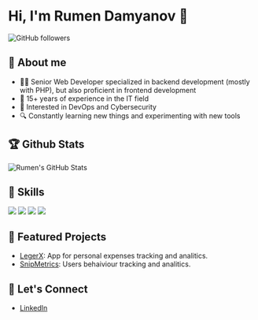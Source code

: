# Hi, I'm Rumen Damyanov 👋

![GitHub followers](https://img.shields.io/github/followers/RumenDamyanov?label=Follow&style=social) 

## 🦄 About me

- 👨‍💻 Senior Web Developer specialized in backend development (mostly with PHP), but also proficient in frontend development
- 🧠 15+ years of experience in the IT field
- 🐳 Interested in DevOps and Cybersecurity
- 🔍 Constantly learning new things and experimenting with new tools


## 🏆 Github Stats

![Rumen's GitHub Stats](https://github-readme-stats.vercel.app/api?username=RumenDamyanov&show_icons=true&theme=vue-dark)


## 💪 Skills

![](https://img.shields.io/badge/PHP-Language-informational?style=flat&logo=PHP&logoColor=white&color=green) ![](https://img.shields.io/badge/JS-Language-informational?style=flat&logo=Javascript&logoColor=white&color=green) ![](https://img.shields.io/badge/DB-MySQL-informational?style=flat&logo=MySQL&logoColor=white&color=green) ![](https://img.shields.io/badge/PHP-Symfony-informational?style=flat&logo=Symfony&logoColor=white&color=green) 


## 📌 Featured Projects
- [LegerX](https://github.com/RumenDamyanov/LedgerX): App for personal expenses tracking and analitics.
- [SnipMetrics](https://github.com/RumenDamyanov/SnipMetrics): Users behaiviour tracking and analitics.


## 🔗 Let's Connect
- [LinkedIn](https://www.linkedin.com/in/RumenDamyanov/)
